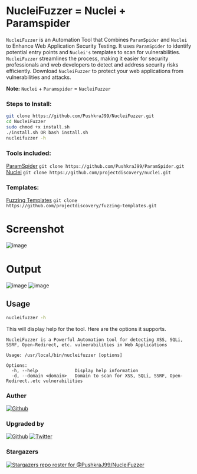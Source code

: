 # NucleiFuzzer = Nuclei + Paramspider
`NucleiFuzzer` is an Automation Tool that Combines `ParamSpider` and `Nuclei` to Enhance Web Application Security Testing. It uses `ParamSpider` to identify potential entry points and `Nuclei's` templates to scan for vulnerabilities. `NucleiFuzzer` streamlines the process, making it easier for security professionals and web developers to detect and address security risks efficiently. Download `NucleiFuzzer` to protect your web applications from vulnerabilities and attacks.

**Note:** `Nuclei` + `Paramspider` = `NucleiFuzzer`

### Steps to Install:
```sh
git clone https://github.com/PushkraJ99/NucleiFuzzer.git
cd NucleiFuzzer
sudo chmod +x install.sh
./install.sh OR bash install.sh
nucleifuzzer -h
```

### Tools included:
[ParamSpider](https://github.com/devanshbatham/ParamSpider) `git clone https://github.com/PushkraJ99/ParamSpider.git`<br>
[Nuclei](https://github.com/projectdiscovery/nuclei) `git clone https://github.com/projectdiscovery/nuclei.git`

### Templates:
[Fuzzing Templates](https://github.com/projectdiscovery/fuzzing-templates) `git clone https://github.com/projectdiscovery/fuzzing-templates.git`

# Screenshot
![image](https://github.com/0xKayala/NucleiFuzzer/assets/16838353/d3e6466c-8716-45bd-9bac-51f388ef8179)


# Output
![image](https://github.com/0xKayala/NucleiFuzzer/assets/16838353/4bc2998b-b48d-4705-8ba7-16ff4c0aace7)
![image](https://github.com/0xKayala/NucleiFuzzer/assets/16838353/bf911936-1eed-42bc-b81f-35d71a8ebf49)

## Usage

```sh
nucleifuzzer -h
```

This will display help for the tool. Here are the options it supports.


```console
NucleiFuzzer is a Powerful Automation tool for detecting XSS, SQLi, SSRF, Open-Redirect, etc. vulnerabilities in Web Applications

Usage: /usr/local/bin/nucleifuzzer [options]

Options:
  -h, --help              Display help information
  -d, --domain <domain>   Domain to scan for XSS, SQLi, SSRF, Open-Redirect..etc vulnerabilities
```  

### Auther 
[![Github](https://img.shields.io/badge/GitHub-100000?style=for-the-badge&logo=github&logoColor=white)](https://github.com/0xKayala)

### Upgraded by 
[![Github](https://img.shields.io/badge/GitHub-100000?style=for-the-badge&logo=github&logoColor=white)](https://github.com/PushkraJ99)
[![Twitter](https://img.shields.io/badge/Twitter-1DA1F2?style=for-the-badge&logo=twitter&logoColor=white)](https://twitter.com/intent/follow?screen_name=PushkraJ99) 

### Stargazers
[![Stargazers repo roster for @PushkraJ99/NucleiFuzzer](https://reporoster.com/stars/dark/notext/PushkraJ99/NucleiFuzzer)](https://github.com/PushkraJ99/NucleiFuzzer/stargazers)

<!--- ### Forkers 
[![Forkers repo roster for @PushkraJ99/ParamSpider](https://reporoster.com/forks/dark/notext/PushkraJ99/ParamSpider)](https://github.com/PushkraJ99/ParamSpider/network/members) -->


